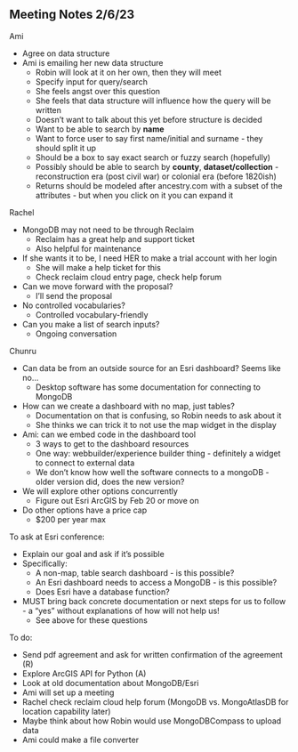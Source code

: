 ## Meeting Notes 2/6/23

Ami

- Agree on data structure
- Ami is emailing her new data structure
    - Robin will look at it on her own, then they will meet
    - Specify input for query/search
    - She feels angst over this question
    - She feels that data structure will influence how the query will be written
    - Doesn’t want to talk about this yet before structure is decided
    - Want to be able to search by **name**
    - Want to force user to say first name/initial and surname - they should split it up
    - Should be a box to say exact search or fuzzy search (hopefully)
    - Possibly should be able to search by **county**, **dataset/collection** - reconstruction era (post civil war) or colonial era (before 1820ish)
    - Returns should be modeled after ancestry.com with a subset of the attributes - but when you click on it you can expand it

Rachel

- MongoDB may not need to be through Reclaim
    - Reclaim has a great help and support ticket
    - Also helpful for maintenance
- If she wants it to be, I need HER to make a trial account with her login
    - She will make a help ticket for this
    - Check reclaim cloud entry page, check help forum
- Can we move forward with the proposal?
    - I’ll send the proposal
- No controlled vocabularies?
    - Controlled vocabulary-friendly
- Can you make a list of search inputs?
    - Ongoing conversation

Chunru

- Can data be from an outside source for an Esri dashboard? Seems like no…
    - Desktop software has some documentation for connecting to MongoDB
- How can we create a dashboard with no map, just tables?
    - Documentation on that is confusing, so Robin needs to ask about it
    - She thinks we can trick it to not use the map widget in the display
- Ami: can we embed code in the dashboard tool
    - 3 ways to get to the dashboard resources
    - One way: webbuilder/experience builder thing - definitely a widget to connect to external data
    - We don’t know how well the software connects to a mongoDB - older version did, does the new version?
- We will explore other options concurrently
    - Figure out Esri ArcGIS by Feb 20 or move on
- Do other options have a price cap
    - $200 per year max

To ask at Esri conference:

- Explain our goal and ask if it’s possible
- Specifically:
    - A non-map, table search dashboard - is this possible?
    - An Esri dashboard needs to access a MongoDB - is this possible?
    - Does Esri have a database function?
- MUST bring back concrete documentation or next steps for us to follow - a “yes” without explanations of how will not help us!
    - See above for these questions

To do:

- Send pdf agreement and ask for written confirmation of the agreement (R)
- Explore ArcGIS API for Python (A)
- Look at old documentation about MongoDB/Esri
- Ami will set up a meeting
- Rachel check reclaim cloud help forum (MongoDB vs. MongoAtlasDB for location capability later)
- Maybe think about how Robin would use MongoDBCompass to upload data
- Ami could make a file converter
